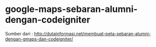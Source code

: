 # google-maps-sebaran-alumni-dengan-codeigniter

Sumber dari : http://dutainformasi.net/membuat-peta-sebaran-alumni-dengan-gmaps-dan-codeigniter/
